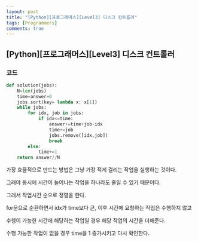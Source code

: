 ```yaml
---
layout: post
title: "[Python][프로그래머스][Level3] 디스크 컨트롤러"
tags: [Programmers]
comments: true
---
```


## [Python][프로그래머스][Level3] 디스크 컨트롤러

### 코드

```python
def solution(jobs):
    N=len(jobs)
    time=answer=0
    jobs.sort(key= lambda x: x[1])
    while jobs:
        for idx, job in jobs:
            if idx<=time:
                answer+=time+job-idx
                time+=job
                jobs.remove([idx,job])
                break
        else:
            time+=1
    return answer//N
```

가장 효율적으로 만드는 방법은 그냥 가장 적게 걸리는 작업을 실행하는 것이다.

그래야 동시에 시간이 늘어나는 작업을 하나라도 줄일 수 있기 때문이다.

그래서 작업시간 순으로 정렬을 한다.

for문으로 순환하면서 idx가 time보다 큰, 이후 시간에 요청하는 작업은 수행하지 않고

수헹이 가능한 시간에 해당하는 작업일 경우 해당 작업의 시간을 더해준다.

수행 가능한 작업이 없을 경우 time을 1 증가시키고 다시 확인한다.

